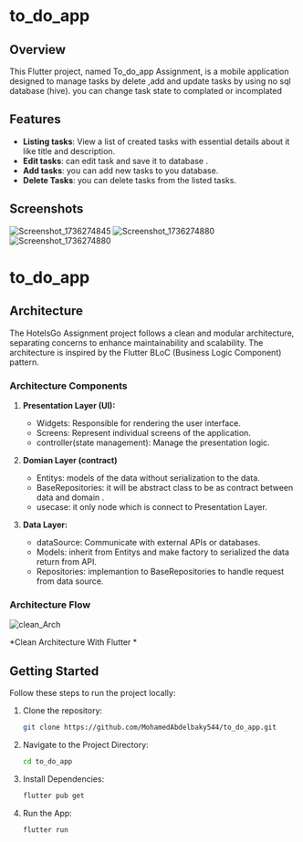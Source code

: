 
# to_do_app


## Overview
This Flutter project, named To_do_app Assignment, is a mobile application designed to manage tasks by delete ,add and update tasks by using no sql database (hive). you can change task state to complated or incomplated 

## Features

- **Listing tasks**: View a list of created tasks  with essential details about it like title and description.
- **Edit tasks**: can edit task and save it to database .
- **Add tasks**: you can add new tasks to you database.
- **Delete Tasks**: you can delete tasks from the listed tasks.

## Screenshots
![Screenshot_1736274845](https://github.com/user-attachments/assets/6510486b-a1ee-4785-b801-8b5aed168850)
![Screenshot_1736274880](https://github.com/user-attachments/assets/ba1184c5-0afa-44b5-85ec-700f0067232d)
![Screenshot_1736274880](https://github.com/user-attachments/assets/c31f418a-57c2-441f-b8a5-17577c729e8c)

# to_do_app

## Architecture

The HotelsGo Assignment project follows a clean and modular architecture, separating concerns to enhance maintainability and scalability. The architecture is inspired by the Flutter BLoC (Business Logic Component) pattern.

### Architecture Components

1. **Presentation Layer (UI):**
   - Widgets: Responsible for rendering the user interface.
   - Screens: Represent individual screens of the application.
   - controller(state management): Manage the presentation logic.

2. **Domian Layer (contract)**
   - Entitys: models of the data without serialization to the data.
   - BaseRepositories: it will be abstract class to be as contract between data and domain .
   - usecase: it only node which is connect to Presentation Layer.


3. **Data Layer:**
   - dataSource: Communicate with external APIs or databases.
   - Models: inherit from Entitys and make factory to serialized  the data return from API.
   - Repositories: implemantion to BaseRepositories to handle request from data source.

### Architecture Flow

![clean_Arch](https://github.com/user-attachments/assets/b9ce5d54-dc3a-4112-bbed-187362be3374)


*Clean Architecture With Flutter *


## Getting Started

Follow these steps to run the project locally:

1. Clone the repository:

   ```bash
   git clone https://github.com/MohamedAbdelbaky544/to_do_app.git

2. Navigate to the Project Directory:
  
   ```bash
   cd to_do_app

3. Install Dependencies:
  
   ```bash
   flutter pub get

4. Run the App:

   ```bash
   flutter run

